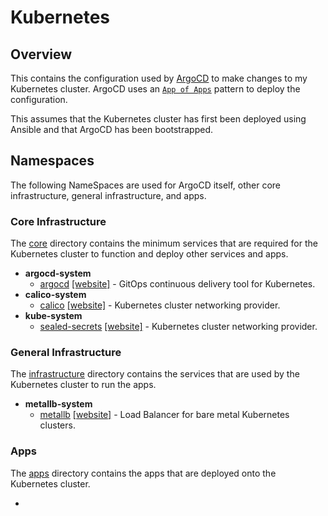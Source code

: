 # Kubernetes

## Overview

This contains the configuration used by [ArgoCD](https://argoproj.github.io/cd/) to make changes to my Kubernetes cluster. ArgoCD uses an [`App of Apps`](https://argo-cd.readthedocs.io/en/stable/operator-manual/cluster-bootstrapping/) pattern to deploy the configuration.

This assumes that the Kubernetes cluster has first been deployed using Ansible and that ArgoCD has been bootstrapped.

## Namespaces

The following NameSpaces are used for ArgoCD itself, other core infrastructure, general infrastructure, and apps.

### Core Infrastructure

The [core](core) directory contains the minimum services that are required for the Kubernetes cluster to function and deploy other services and apps.

- **argocd-system**
  - [argocd](core/argocd) [\[website\]]((https://argoproj.github.io/cd/)) - GitOps continuous delivery tool for Kubernetes.
- **calico-system**
  - [calico](core/calico) [\[website\]](https://projectcalico.docs.tigera.io/about/about-calico) - Kubernetes cluster networking provider.
- **kube-system**
  - [sealed-secrets](core/sealed-secrets) [\[website\]](https://projectcalico.docs.tigera.io/about/about-calico) - Kubernetes cluster networking provider.

### General Infrastructure

The [infrastructure](infrastructure) directory contains the services that are used by the Kubernetes cluster to run the apps.

- **metallb-system**
  - [metallb](infrastructure/metallb) [\[website\]](https://metallb.universe.tf/) - Load Balancer for bare metal Kubernetes clusters.

### Apps

The [apps](apps) directory contains the apps that are deployed onto the Kubernetes cluster.

- 
